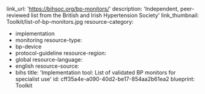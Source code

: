 link_url: 'https://bihsoc.org/bp-monitors/'
description: 'Independent, peer-reviewed list from the British and Irish Hypertension Society'
link_thumbnail: Toolkit/list-of-bp-monitors.jpg
resource-category:
  - implementation
  - monitoring
resource-type:
  - bp-device
  - protocol-guideline
resource-region:
  - global
resource-language:
  - english
resource-source:
  - bihs
title: 'Implementation tool: List of validated BP monitors for specialist use'
id: cff35a4e-a090-40d2-be17-854aa2b61ea2
blueprint: Toolkit
